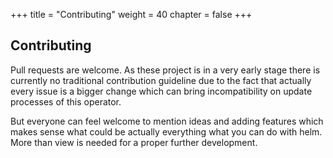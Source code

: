 +++
title = "Contributing"
weight = 40
chapter = false
+++

## Contributing

Pull requests are welcome. As these project is in a very early stage there is currently no traditional contribution guideline due to the fact that actually every issue is a bigger change which can bring incompatibility on update processes of this operator.

But everyone can feel welcome to mention ideas and adding features which makes sense what could be actually everything what you can do with helm. More than view is needed for a proper further development.
